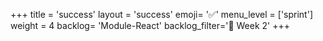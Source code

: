 +++
title = 'success'
layout = 'success'
emoji= '✅'
menu_level = ['sprint']
weight = 4
backlog= 'Module-React'
backlog_filter='📅 Week 2'
+++

